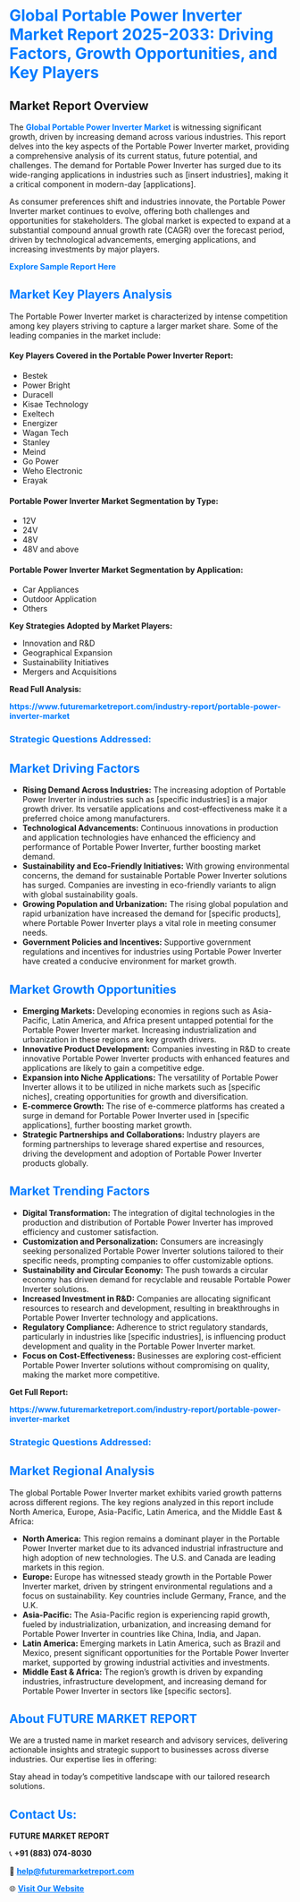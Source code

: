 <h1 style="color: #007BFF;">Global Portable Power Inverter Market Report 2025-2033: Driving Factors, Growth Opportunities, and Key Players</h1>

<section id="overview">
<h2>Market Report Overview</h2>
<p>The <a href="https://www.futuremarketreport.com/industry-report/portable-power-inverter-market" style="color: #007BFF; text-decoration: none;"><strong>Global Portable Power Inverter Market</strong></a> is witnessing significant growth, driven by increasing demand across various industries. This report delves into the key aspects of the Portable Power Inverter market, providing a comprehensive analysis of its current status, future potential, and challenges. The demand for Portable Power Inverter has surged due to its wide-ranging applications in industries such as [insert industries], making it a critical component in modern-day [applications].</p>
<p>As consumer preferences shift and industries innovate, the Portable Power Inverter market continues to evolve, offering both challenges and opportunities for stakeholders. The global market is expected to expand at a substantial compound annual growth rate (CAGR) over the forecast period, driven by technological advancements, emerging applications, and increasing investments by major players.</p>
</section>

<section id="overview">
<p><a href="https://www.futuremarketreport.com/request-sample/reportId=115663" style="color: #007BFF; text-decoration: none;"><strong>Explore Sample Report Here</strong></a></p>
</section>

<section id="key-players">
<h2 style="color: #007BFF;">Market Key Players Analysis</h2>
<p>The Portable Power Inverter market is characterized by intense competition among key players striving to capture a larger market share. Some of the leading companies in the market include:</p>
<h4>Key Players Covered in the Portable Power Inverter Report:</h4>
<ul><li>Bestek</li><li>Power Bright</li><li>Duracell</li><li>Kisae Technology</li><li>Exeltech</li><li>Energizer</li><li>Wagan Tech</li><li>Stanley</li><li>Meind</li><li>Go Power</li><li>Weho Electronic</li><li>Erayak</li></ul>
<h4>Portable Power Inverter Market Segmentation by Type:</h4>
<ul><li>12V</li><li>24V</li><li>48V</li><li>48V and above</li></ul>

<h4>Portable Power Inverter Market Segmentation by Application:</h4>
<ul><li>Car Appliances</li><li>Outdoor Application</li><li>Others</li></ul>
<p><strong>Key Strategies Adopted by Market Players:</strong></p>
<ul>
<li>Innovation and R&D</li>
<li>Geographical Expansion</li>
<li>Sustainability Initiatives</li>
<li>Mergers and Acquisitions</li>
</ul>
</section>

<section>
<p><strong>Read Full Analysis: </strong></p><a href="https://www.futuremarketreport.com/industry-report/portable-power-inverter-market" style="color: #007BFF; text-decoration: none;"><strong>https://www.futuremarketreport.com/industry-report/portable-power-inverter-market</strong></a>
<h3 style="color: #007BFF;">Strategic Questions Addressed:</h3>
</section>

<section id="driving-factors">
<h2 style="color: #007BFF;">Market Driving Factors</h2>
<ul>
<li><strong>Rising Demand Across Industries:</strong> The increasing adoption of Portable Power Inverter in industries such as [specific industries] is a major growth driver. Its versatile applications and cost-effectiveness make it a preferred choice among manufacturers.</li>
<li><strong>Technological Advancements:</strong> Continuous innovations in production and application technologies have enhanced the efficiency and performance of Portable Power Inverter, further boosting market demand.</li>
<li><strong>Sustainability and Eco-Friendly Initiatives:</strong> With growing environmental concerns, the demand for sustainable Portable Power Inverter solutions has surged. Companies are investing in eco-friendly variants to align with global sustainability goals.</li>
<li><strong>Growing Population and Urbanization:</strong> The rising global population and rapid urbanization have increased the demand for [specific products], where Portable Power Inverter plays a vital role in meeting consumer needs.</li>
<li><strong>Government Policies and Incentives:</strong> Supportive government regulations and incentives for industries using Portable Power Inverter have created a conducive environment for market growth.</li>
</ul>
</section>

<section id="growth-opportunities">
<h2 style="color: #007BFF;">Market Growth Opportunities</h2>
<ul>
<li><strong>Emerging Markets:</strong> Developing economies in regions such as Asia-Pacific, Latin America, and Africa present untapped potential for the Portable Power Inverter market. Increasing industrialization and urbanization in these regions are key growth drivers.</li>
<li><strong>Innovative Product Development:</strong> Companies investing in R&D to create innovative Portable Power Inverter products with enhanced features and applications are likely to gain a competitive edge.</li>
<li><strong>Expansion into Niche Applications:</strong> The versatility of Portable Power Inverter allows it to be utilized in niche markets such as [specific niches], creating opportunities for growth and diversification.</li>
<li><strong>E-commerce Growth:</strong> The rise of e-commerce platforms has created a surge in demand for Portable Power Inverter used in [specific applications], further boosting market growth.</li>
<li><strong>Strategic Partnerships and Collaborations:</strong> Industry players are forming partnerships to leverage shared expertise and resources, driving the development and adoption of Portable Power Inverter products globally.</li>
</ul>
</section>

<section id="trending-factors">
<h2 style="color: #007BFF;">Market Trending Factors</h2>
<ul>
<li><strong>Digital Transformation:</strong> The integration of digital technologies in the production and distribution of Portable Power Inverter has improved efficiency and customer satisfaction.</li>
<li><strong>Customization and Personalization:</strong> Consumers are increasingly seeking personalized Portable Power Inverter solutions tailored to their specific needs, prompting companies to offer customizable options.</li>
<li><strong>Sustainability and Circular Economy:</strong> The push towards a circular economy has driven demand for recyclable and reusable Portable Power Inverter solutions.</li>
<li><strong>Increased Investment in R&D:</strong> Companies are allocating significant resources to research and development, resulting in breakthroughs in Portable Power Inverter technology and applications.</li>
<li><strong>Regulatory Compliance:</strong> Adherence to strict regulatory standards, particularly in industries like [specific industries], is influencing product development and quality in the Portable Power Inverter market.</li>
<li><strong>Focus on Cost-Effectiveness:</strong> Businesses are exploring cost-efficient Portable Power Inverter solutions without compromising on quality, making the market more competitive.</li>
</ul>
</section>

<section>
<p><strong>Get Full Report: </strong></p><a href="https://www.futuremarketreport.com/industry-report/portable-power-inverter-market" style="color: #007BFF; text-decoration: none;"><strong>https://www.futuremarketreport.com/industry-report/portable-power-inverter-market</strong></a>
<h3 style="color: #007BFF;">Strategic Questions Addressed:</h3>
</section>


<section id="regional-analysis">
<h2 style="color: #007BFF;">Market Regional Analysis</h2>
<p>The global Portable Power Inverter market exhibits varied growth patterns across different regions. The key regions analyzed in this report include North America, Europe, Asia-Pacific, Latin America, and the Middle East & Africa:</p>
<ul>
<li><strong>North America:</strong> This region remains a dominant player in the Portable Power Inverter market due to its advanced industrial infrastructure and high adoption of new technologies. The U.S. and Canada are leading markets in this region.</li>
<li><strong>Europe:</strong> Europe has witnessed steady growth in the Portable Power Inverter market, driven by stringent environmental regulations and a focus on sustainability. Key countries include Germany, France, and the U.K.</li>
<li><strong>Asia-Pacific:</strong> The Asia-Pacific region is experiencing rapid growth, fueled by industrialization, urbanization, and increasing demand for Portable Power Inverter in countries like China, India, and Japan.</li>
<li><strong>Latin America:</strong> Emerging markets in Latin America, such as Brazil and Mexico, present significant opportunities for the Portable Power Inverter market, supported by growing industrial activities and investments.</li>
<li><strong>Middle East & Africa:</strong> The region’s growth is driven by expanding industries, infrastructure development, and increasing demand for Portable Power Inverter in sectors like [specific sectors].</li>
</ul>
</section>

<footer>
<h2 style="color: #007BFF;">About FUTURE MARKET REPORT</h2>
<p>We are a trusted name in market research and advisory services, delivering actionable insights and strategic support to businesses across diverse industries. Our expertise lies in offering:</p>

<p>Stay ahead in today’s competitive landscape with our tailored research solutions.</p>

<h2 style="color: #007BFF;">Contact Us:</h2>
<p><strong>FUTURE MARKET REPORT</strong></p>
<p>📞 <strong>+91 (883) 074-8030</strong></p>
<p>📧 <strong><a href="mailto:help@futuremarketreport.com" style="color: #007BFF;">help@futuremarketreport.com</a></strong></p>
<p>🌐 <strong><a href="https://www.futuremarketreport.com/" style="color: #007BFF;">Visit Our Website</a></strong></p>
</footer>